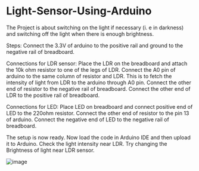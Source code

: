 # Light-Sensor-Using-Arduino
The Project is about switching on the light if necessary (i. e in darkness) and switching off the light when there is enough brightness.


Steps:
Connect the 3.3V of arduino to the positive rail and ground to the negative rail of breadboard.

Connections for LDR sensor:
Place the LDR on the breadboard and attach the 10k ohm resistor to one of the legs of LDR. Connect the A0 pin of arduino to the same column of resistor and LDR.
This is to fetch the intensity of light from LDR to the arduino through A0 pin.
Connect the other end of resistor to the negative rail of breadboard.
Connect the other end of LDR to the positive rail of breadboard.

Connections for LED:
Place LED on breadboard and connect positive end of LED to the 220ohm resistor.
Connect the other end of resistor to the pin 13 of arduino.
Connect the negative end of LED to the negative rail of breadboard.


The setup is now ready. Now load the code in Arduino IDE and then upload it to Arduino. Check the light intensity near LDR. Try changing the Brightness of light near LDR sensor.


![image](https://user-images.githubusercontent.com/46540325/165391024-04f0f339-169d-4430-9f16-d3c8e33bcb9f.png)
